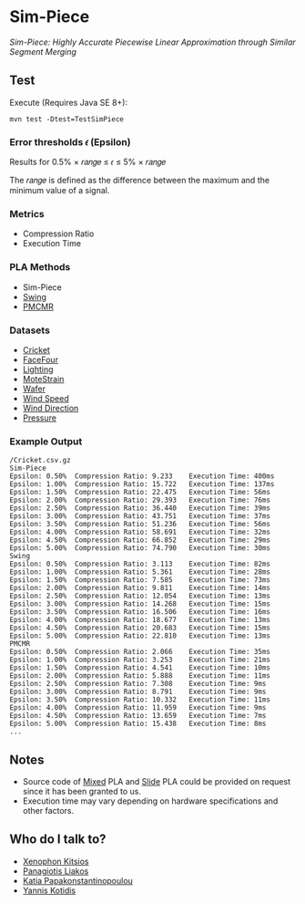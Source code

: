 # Sim-Piece
*Sim-Piece: Highly Accurate Piecewise Linear Approximation through Similar Segment Merging*

## Test
Execute (Requires Java SE 8+):

```
mvn test -Dtest=TestSimPiece
```

### Error thresholds 𝜖 (Epsilon)
Results for 0.5% × 𝑟𝑎𝑛𝑔𝑒 ≤ 𝜖 ≤ 5% × 𝑟𝑎𝑛𝑔𝑒

The 𝑟𝑎𝑛𝑔𝑒 is defined as the difference between the maximum and the minimum value of a signal.

### Metrics
- Compression Ratio
- Execution Time


### PLA Methods
- Sim-Piece
- [Swing](https://dl.acm.org/doi/10.14778/1687627.1687645)
- [PMCMR]()


### Datasets

- [Cricket](https://www.cs.ucr.edu/~eamonn/time_series_data_2018)
- [FaceFour](https://www.cs.ucr.edu/~eamonn/time_series_data_2018)
- [Lighting](https://www.cs.ucr.edu/~eamonn/time_series_data_2018)
- [MoteStrain](https://www.cs.ucr.edu/~eamonn/time_series_data_2018)
- [Wafer](https://www.cs.ucr.edu/~eamonn/time_series_data_2018)
- [Wind Speed](https://data.neonscience.org/data-products/DP1.20059.001/RELEASE-2022)
- [Wind Direction](https://data.neonscience.org/data-products/DP1.20059.001/RELEASE-2022)
- [Pressure](https://data.neonscience.org/data-products/DP1.20004.001/RELEASE-2022)

### Example Output
```
/Cricket.csv.gz
Sim-Piece
Epsilon: 0.50%	Compression Ratio: 9.233	Execution Time: 400ms
Epsilon: 1.00%	Compression Ratio: 15.722	Execution Time: 137ms
Epsilon: 1.50%	Compression Ratio: 22.475	Execution Time: 56ms
Epsilon: 2.00%	Compression Ratio: 29.393	Execution Time: 76ms
Epsilon: 2.50%	Compression Ratio: 36.440	Execution Time: 39ms
Epsilon: 3.00%	Compression Ratio: 43.751	Execution Time: 37ms
Epsilon: 3.50%	Compression Ratio: 51.236	Execution Time: 56ms
Epsilon: 4.00%	Compression Ratio: 58.691	Execution Time: 32ms
Epsilon: 4.50%	Compression Ratio: 66.852	Execution Time: 29ms
Epsilon: 5.00%	Compression Ratio: 74.790	Execution Time: 30ms
Swing
Epsilon: 0.50%	Compression Ratio: 3.113	Execution Time: 82ms
Epsilon: 1.00%	Compression Ratio: 5.361	Execution Time: 28ms
Epsilon: 1.50%	Compression Ratio: 7.585	Execution Time: 73ms
Epsilon: 2.00%	Compression Ratio: 9.811	Execution Time: 14ms
Epsilon: 2.50%	Compression Ratio: 12.054	Execution Time: 13ms
Epsilon: 3.00%	Compression Ratio: 14.268	Execution Time: 15ms
Epsilon: 3.50%	Compression Ratio: 16.506	Execution Time: 16ms
Epsilon: 4.00%	Compression Ratio: 18.677	Execution Time: 13ms
Epsilon: 4.50%	Compression Ratio: 20.683	Execution Time: 15ms
Epsilon: 5.00%	Compression Ratio: 22.810	Execution Time: 13ms
PMCMR
Epsilon: 0.50%	Compression Ratio: 2.066	Execution Time: 35ms
Epsilon: 1.00%	Compression Ratio: 3.253	Execution Time: 21ms
Epsilon: 1.50%	Compression Ratio: 4.541	Execution Time: 10ms
Epsilon: 2.00%	Compression Ratio: 5.888	Execution Time: 11ms
Epsilon: 2.50%	Compression Ratio: 7.308	Execution Time: 9ms
Epsilon: 3.00%	Compression Ratio: 8.791	Execution Time: 9ms
Epsilon: 3.50%	Compression Ratio: 10.332	Execution Time: 11ms
Epsilon: 4.00%	Compression Ratio: 11.959	Execution Time: 9ms
Epsilon: 4.50%	Compression Ratio: 13.659	Execution Time: 7ms
Epsilon: 5.00%	Compression Ratio: 15.438	Execution Time: 8ms
...
```

## Notes
- Source code of [Mixed](https://ieeexplore.ieee.org/document/7113282/) PLA and [Slide](https://dl.acm.org/doi/10.14778/1687627.1687645) PLA could be provided on request since it has been granted to us.
- Execution time may vary depending on hardware specifications and other factors.

## Who do I talk to?
- [Xenophon Kitsios](https://xkitsios.github.io/)
- [Panagiotis Liakos](https://cgi.di.uoa.gr/~p.liakos/)
- [Katia Papakonstantinopoulou](https://www2.aueb.gr/users/katia/)
- [Yannis Kotidis](http://pages.cs.aueb.gr/~kotidis/)
